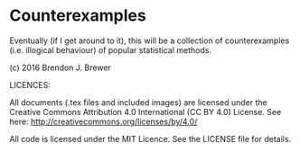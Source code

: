 Counterexamples
===============

Eventually (if I get around to it),
this will be a collection of counterexamples
(i.e. illogical behaviour) of popular statistical methods.

(c) 2016 Brendon J. Brewer

LICENCES:

All documents (.tex files and included images) are licensed under
the Creative Commons Attribution 4.0 International (CC BY 4.0) License.
See here: http://creativecommons.org/licenses/by/4.0/

All code is licensed under the MIT Licence. See the LICENSE file for details.
